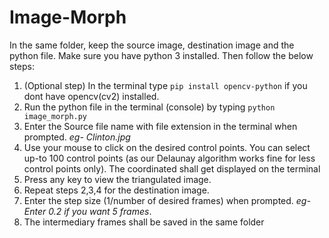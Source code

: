 # Image-Morph
In the same folder, keep the source image, destination image and the python file. Make sure you have python 3 installed. Then follow the below steps:

 1. (Optional step) In the terminal type `pip install opencv-python` if you dont have opencv(cv2) installed.
 2. Run the python file in the terminal (console) by typing `python
    image_morph.py`
 3. Enter the Source file name with file extension in the terminal when prompted. *eg- Clinton.jpg*
 4. Use your mouse to click on the desired control points. You can select up-to 100 control points (as our Delaunay algorithm works fine for less control points only). The coordinated shall get displayed on the terminal
 5. Press any key to view the triangulated image.
 6. Repeat steps 2,3,4 for the destination image.
 7. Enter the step size (1/number of desired frames) when prompted. *eg- Enter 0.2 if you want 5 frames*.
 8. The intermediary frames shall be saved in the same folder
